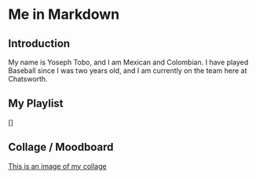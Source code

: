 # Me in Markdown

## Introduction
My name is Yoseph Tobo, and I am Mexican and Colombian. I have played Baseball since I was two years old, and I am currently on the team here at Chatsworth. 
## My Playlist
[]
## Collage / Moodboard
[This is an image of my collage]()